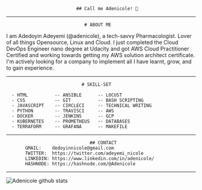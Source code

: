                               ## Call me Adenicole! 💜
                      
--------------------------------------------------------------------------------------------------------------------------------------------------------------------
                      
                                 # ABOUT ME

I am Adedoyin Adeyemi (@adenicole), a tech-savvy Pharmacologist. Lover of all things Opensource, Linux and Cloud.
I just completed the Cloud DevOps Engineer nano degree at Udacity and got AWS Cloud Practitioner Certified and working towards getting my AWS solution architect certificate. 
I'm actively looking for a company to implement all I have learnt, grow, and to gain experience.
                  
--------------------------------------------------------------------------------------------------------------------------------------------------------------------
                                # SKILL-SET
                            
      - HTML          -- ANSIBLE      -- LOCUST
      - CSS           -- GIT          -- BASH SCRIPTING
      - JAVASCRIPT    -- CIRCLECI     -- TECHNICAL WRITING
      - PYTHON        -- TRAVISCI     -- AWS
      - DOCKER        -- JENKINS      -- GCP
      - KUBERNETES    -- PROMETHEUS   -- DATABASES
      - TERRAFORM     -- GRAFANA      -- MAKEFILE
      
 -------------------------------------------------------------------------------------------------------------------------------------------------------------------
                                   ## CONTACT
           GMAIL:    dedoyinnicole@gmail.com
           TWITTER:  https://twitter.com/adeyemi_nicole
           LINKEDIN: https://www.linkedin.com/in/adenicole/
           HASHNODE: https://hashnode.com/@Adenicole
  
--------------------------------------------------------------------------------------------------------------------------------------------------------------------

![Adenicole github stats](https://github-readme-stats.vercel.app/api?username=adenicole&show_icons=true&theme=onedark)




